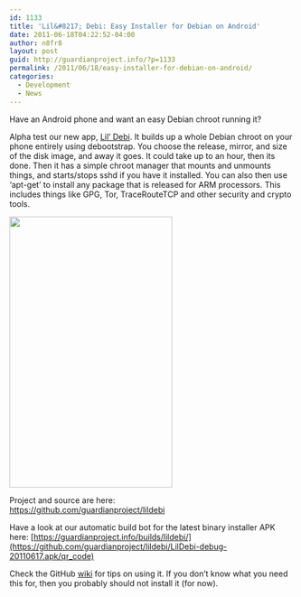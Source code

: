 ```yaml
---
id: 1133
title: 'Lil&#8217; Debi: Easy Installer for Debian on Android'
date: 2011-06-18T04:22:52-04:00
author: n8fr8
layout: post
guid: http://guardianproject.info/?p=1133
permalink: /2011/06/18/easy-installer-for-debian-on-android/
categories:
  - Development
  - News
---
```

Have an Android phone and want an easy Debian chroot running it?

Alpha test our new app, [Lil&#8217; Debi](https://github.com/guardianproject/lildebi). It builds up a whole Debian chroot on your phone entirely using debootstrap. You choose the release, mirror, and size of the disk image, and away it goes. It could take up to an hour, then its done. Then it has a simple chroot manager that mounts and unmounts things, and starts/stops sshd if you have it installed. You can also then use &#8216;apt-get&#8217; to install any package that is released for ARM processors. This includes things like GPG, Tor, TraceRouteTCP and other security and crypto tools.

[<img class="alignleft size-full wp-image-1137" style="margin-right: 6px;" title="LilDebiInstalling" src="https://guardianproject.info/wp-content/uploads/2011/06/LilDebiInstalling.png" alt="" width="288" height="480" srcset="https://guardianproject.info/wp-content/uploads/2011/06/LilDebiInstalling.png 480w, https://guardianproject.info/wp-content/uploads/2011/06/LilDebiInstalling-180x300.png 180w" sizes="(max-width: 288px) 100vw, 288px" />](https://guardianproject.info/wp-content/uploads/2011/06/LilDebiInstalling.png)

Project and source are here:  
[https://github.com/guardianproject/lildebi  
](https://github.com/guardianproject/lildebi) 

Have a look at our automatic build bot for the latest binary installer APK here: [https://guardianproject.info/builds/lildebi/](https://github.com/guardianproject/lildebi/LilDebi-debug-20110617.apk/qr_code)

Check the GitHub [wiki](https://github.com/guardianproject/lildebi/wiki) for tips on using it. If you don&#8217;t know what you need this for, then you probably should not install it (for now).